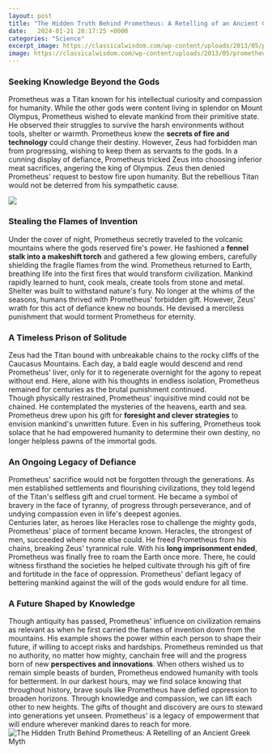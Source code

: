```yaml
---
layout: post
title: "The Hidden Truth Behind Prometheus: A Retelling of an Ancient Greek Myth"
date:   2024-01-21 20:17:25 +0000
categories: "Science"
excerpt_image: https://classicalwisdom.com/wp-content/uploads/2013/05/prometheus2.jpg
image: https://classicalwisdom.com/wp-content/uploads/2013/05/prometheus2.jpg
---
```


### Seeking Knowledge Beyond the Gods  
Prometheus was a Titan known for his intellectual curiosity and compassion for humanity. While the other gods were content living in splendor on Mount Olympus, Prometheus wished to elevate mankind from their primitive state. He observed their struggles to survive the harsh environments without tools, shelter or warmth. Prometheus knew the **secrets of fire and technology** could change their destiny.
However, Zeus had forbidden man from progressing, wishing to keep them as servants to the gods. In a cunning display of defiance, Prometheus tricked Zeus into choosing inferior meat sacrifices, angering the king of Olympus. Zeus then denied Prometheus' request to bestow fire upon humanity. But the rebellious Titan would not be deterred from his sympathetic cause.

![](https://cdn.britannica.com/88/226688-050-E999ABE5/Prometheus-Bound-Jacob-Jordaens-Wallraf-Richartz-Museum-Cologne-Germany.jpg)
### Stealing the Flames of Invention
Under the cover of night, Prometheus secretly traveled to the volcanic mountains where the gods reserved fire's power. He fashioned a **fennel stalk into a makeshift torch** and gathered a few glowing embers, carefully shielding the fragile flames from the wind. Prometheus returned to Earth, breathing life into the first fires that would transform civilization. 
Mankind rapidly learned to hunt, cook meals, create tools from stone and metal. Shelter was built to withstand nature's fury. No longer at the whims of the seasons, humans thrived with Prometheus' forbidden gift. However, Zeus' wrath for this act of defiance knew no bounds. He devised a merciless punishment that would torment Prometheus for eternity.
### A Timeless Prison of Solitude
Zeus had the Titan bound with unbreakable chains to the rocky cliffs of the Caucasus Mountains. Each day, a bald eagle would descend and rend Prometheus' liver, only for it to regenerate overnight for the agony to repeat without end. Here, alone with his thoughts in endless isolation, Prometheus remained for centuries as the brutal punishment continued.  
Though physically restrained, Prometheus' inquisitive mind could not be chained. He contemplated the mysteries of the heavens, earth and sea. Prometheus drew upon his gift for **foresight and clever strategies** to envision mankind's unwritten future. Even in his suffering, Prometheus took solace that he had empowered humanity to determine their own destiny, no longer helpless pawns of the immortal gods.
### An Ongoing Legacy of Defiance  
Prometheus' sacrifice would not be forgotten through the generations. As men established settlements and flourishing civilizations, they told legend of the Titan's selfless gift and cruel torment. He became a symbol of bravery in the face of tyranny, of progress through perseverance, and of undying compassion even in life's deepest agonies.   
Centuries later, as heroes like Heracles rose to challenge the mighty gods, Prometheus' place of torment became known. Heracles, the strongest of men, succeeded where none else could. He freed Prometheus from his chains, breaking Zeus' tyrannical rule. With his **long imprisonment ended**, Prometheus was finally free to roam the Earth once more. There, he could witness firsthand the societies he helped cultivate through his gift of fire and fortitude in the face of oppression. Prometheus' defiant legacy of bettering mankind against the will of the gods would endure for all time.
### A Future Shaped by Knowledge
Though antiquity has passed, Prometheus' influence on civilization remains as relevant as when he first carried the flames of invention down from the mountains. His example shows the power within each person to shape their future, if willing to accept risks and hardships. Prometheus reminded us that no authority, no matter how mighty, canchain free will and the progress born of new **perspectives and innovations**. 
When others wished us to remain simple beasts of burden, Prometheus endowed humanity with tools for betterment. In our darkest hours, may we find solace knowing that throughout history, brave souls like Prometheus have defied oppression to broaden horizons. Through knowledge and compassion, we can lift each other to new heights. The gifts of thought and discovery are ours to steward into generations yet unseen. Prometheus' is a legacy of empowerment that will endure wherever mankind dares to reach for more.
 ![The Hidden Truth Behind Prometheus: A Retelling of an Ancient Greek Myth](https://classicalwisdom.com/wp-content/uploads/2013/05/prometheus2.jpg)